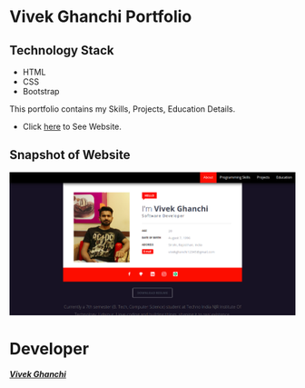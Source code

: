 Vivek Ghanchi Portfolio
=======================

##  Technology Stack

* HTML
* CSS
* Bootstrap

This portfolio contains my Skills, Projects, Education Details.

* Click [here](https://vivekghanchi.github.io) to See Website.

## Snapshot of Website

![Main Page](/images/main-page.png?raw=true "Home Page")

# Developer
##### [Vivek Ghanchi](https://github.com/vivekghanchi)
